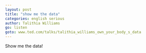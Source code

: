 ```yaml
---
layout: post
title: "show me the data"
categories: english serious
author: Talithia Williams
go: listen
goto: www.ted.com/talks/talithia_williams_own_your_body_s_data
---
```

Show me the data!

